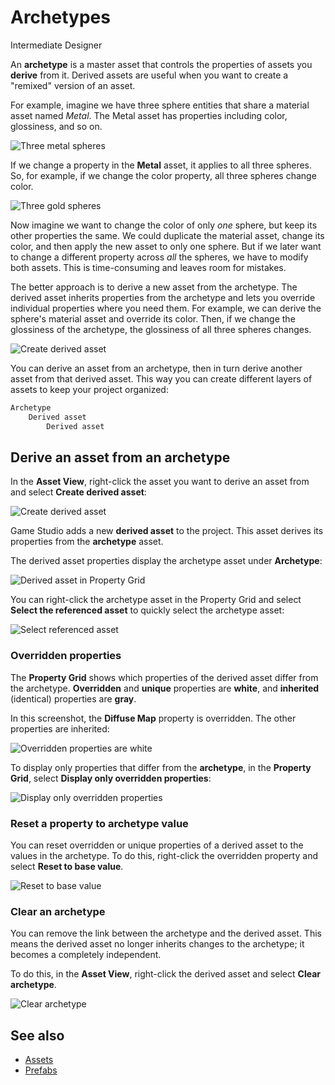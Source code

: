 # Archetypes

<span class="label label-doc-level">Intermediate</span>
<span class="label label-doc-audience">Designer</span>

An **archetype** is a master asset that controls the properties of assets you **derive** from it. Derived assets are useful when you want to create a "remixed" version of an asset.

For example, imagine we have three sphere entities that share a material asset named *Metal*. The Metal asset has properties including color, glossiness, and so on.

![Three metal spheres](media/archetypes-three-spheres-metal.png)

If we change a property in the **Metal** asset, it applies to all three spheres. So, for example, if we change the color property, all three spheres change color.

![Three gold spheres](media/archetypes-three-spheres-gold.png)

Now imagine we want to change the color of only *one* sphere, but keep its other properties the same. We could duplicate the material asset, change its color, and then apply the new asset to only one sphere. But if we later want to change a different property across *all* the spheres, we have to modify both assets. This is time-consuming and leaves room for mistakes.

The better approach is to derive a new asset from the archetype. The derived asset inherits properties from the archetype and lets you override individual properties where you need them. For example, we can derive the sphere's material asset and override its color. Then, if we change the glossiness of the archetype, the glossiness of all three spheres changes.

![Create derived asset](media/archetypes-three-spheres.png)

You can derive an asset from an archetype, then in turn derive another asset from that derived asset. This way you can create different layers of assets to keep your project organized:

```cs
Archetype
    Derived asset
        Derived asset
```

## Derive an asset from an archetype

In the **Asset View**, right-click the asset you want to derive an asset from and select **Create derived asset**:

![Create derived asset](media/archetypes-create-derived-asset.png)

Game Studio adds a new **derived asset** to the project. This asset derives its properties from the **archetype** asset.

The derived asset properties display the archetype asset under **Archetype**:

![Derived asset in Property Grid](media/archetypes-archetype-in-property-grid.png)

You can right-click the archetype asset in the Property Grid and select **Select the referenced asset** to quickly select the archetype asset:

![Select referenced asset](media/archetypes-select-the-referenced-asset.png)

### Overridden properties

The **Property Grid** shows which properties of the derived asset differ from the archetype. **Overridden** and **unique** properties are **white**, and **inherited** (identical) properties are **gray**.

In this screenshot, the **Diffuse Map** property is overridden. The other properties are inherited:

![Overridden properties are white](media/archetypes-overriden-properties-appear-white.png) 

To display only properties that differ from the **archetype**, in the **Property Grid**, select **Display only overridden properties**:

![Display only overridden properties](media/archetypes-display-only-overriden-properties.png) 

### Reset a property to archetype value

You can reset overridden or unique properties of a derived asset to the values in the archetype. To do this, right-click the overridden property and select **Reset to base value**.

![Reset to base value](media/archetypes-reset-property-to-base-value.png)

### Clear an archetype

You can remove the link between the archetype and the derived asset. This means the derived asset no longer inherits changes to the archetype; it becomes a completely independent.

To do this, in the **Asset View**, right-click the derived asset and select **Clear archetype**.

![Clear archetype](media/archetypes-clear-archetypes.png)

## See also

* [Assets](../get-started/assets.md)
* [Prefabs](prefabs.md)